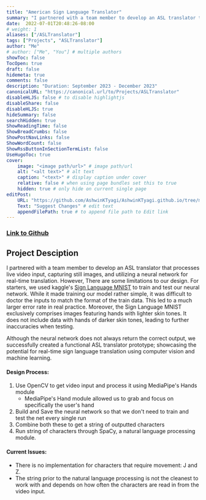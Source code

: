 ```yaml
---
title: "American Sign Language Translator"
summary: "I partnered with a team member to develop an ASL translator that processes live video input, capturing still images, and utilizing a neural network for real-time translation."
date:  2022-07-01T20:48:26-08:00
# weight: 1
aliases: ["/ASLTranslator"]
tags: ["Projects", "ASLTranslator"]
author: "Me"
# author: ["Me", "You"] # multiple authors
showToc: false
TocOpen: true
draft: false
hidemeta: true
comments: false
description: "Duration: September 2023 - December 2023"
canonicalURL: "https://canonical.url/to/Projects/ASLTranslator"
disableHLJS: false # to disable highlightjs
disableShare: false
disableHLJS: true
hideSummary: false
searchHidden: true
ShowReadingTime: false
ShowBreadCrumbs: false
ShowPostNavLinks: false
ShowWordCount: false
ShowRssButtonInSectionTermList: false
UseHugoToc: true
cover:
    image: "<image path/url>" # image path/url
    alt: "<alt text>" # alt text
    caption: "<text>" # display caption under cover
    relative: false # when using page bundles set this to true
    hidden: true # only hide on current single page
editPost:
    URL: "https://github.com/AshwinKTyagi/AshwinKTyagi.github.io/tree/main/content"
    Text: "Suggest Changes" # edit text
    appendFilePath: true # to append file path to Edit link
---
```

### [Link to Github]( https://github.com/AshwinKTyagi/ASLTranslator)

## Project Desciption

I partnered with a team member to develop an ASL translator that processes live video input, capturing still images,
and utilizing a neural network for real-time translation. 
However, There are some limitations to our design. For starters, we used kaggle's [Sign Language MNIST](https://www.kaggle.com/datasets/datamunge/sign-language-mnist) to train and test our neural network.
While it made training our model rather simple, it was difficult to doctor the inputs to match the format of the train data. 
This led to a much larger error rate in real practice. Moreover, the Sign Language MNIST exclusively comprises images featuring hands with lighter skin tones. It does not include data with hands of darker skin tones, leading to further inaccuracies when testing.

Although the neural network does not always return the correct output, we successfully created a functional ASL translator prototype;
showcasing the potential for real-time sign language translation using computer vision and machine learning.

#### Design Process:
1. Use OpenCV to get video input and process it using MediaPipe's Hands module
    - MediaPipe's Hand module allowed us to grab and focus on specifically the user's hand
2. Build and Save the neural network so that we don't need to train and test the net every single run
3. Combine both these to get a string of outputted characters
4. Run string of characters through SpaCy, a natural language processing module.

#### Current Issues:
- There is no implementation for characters that require movement: J and Z.
- The string prior to the natural language processing is not the cleanest to work with and depends on how often the characters are read in from the video input.
